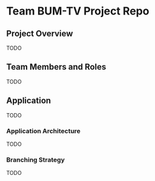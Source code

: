 # Team BUM-TV Project Repo 

## Project Overview

TODO

## Team Members and Roles

TODO

## Application

TODO

### Application Architecture

TODO

### Branching Strategy

TODO
